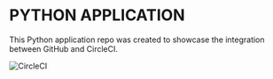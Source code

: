 # PYTHON APPLICATION

This Python application repo was created to showcase the integration between GitHub and CircleCI.

![CircleCI](https://img.shields.io/circleci/build/github/Siphosakhe-git/python_app?style=flat-square)
